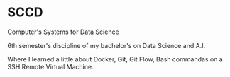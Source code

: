# SCCD

Computer's Systems for Data Science

6th semester's discipline of my bachelor's on Data Science and A.I.

Where I learned a little about Docker, Git, Git Flow, Bash commandas on a SSH Remote Virtual Machine.
